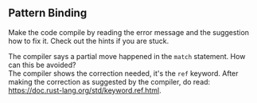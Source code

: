 ﻿## Pattern Binding

Make the code compile by reading the error message and the suggestion how to fix it. Check out the hints if you are stuck.

<div class="hint">The compiler says a partial move happened in the <code>match</code>
statement. How can this be avoided?</div> 

<div class="hint">The compiler shows the correction
needed, it's the <code>ref</code> keyword. After making the correction as suggested by the compiler, do
read: <a href="https://doc.rust-lang.org/std/keyword.ref.html">https://doc.rust-lang.org/std/keyword.ref.html</a>.</div>